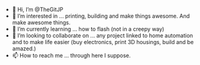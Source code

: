 - 👋 Hi, I’m @TheGitJP
- 👀 I’m interested in ... printing, building and make things awesome.  And make awesome things.
- 🌱 I’m currently learning ... how to flash (not in a creepy way)
- 💞️ I’m looking to collaborate on ... any project linked to home automation and to make life easier (buy electronics, print 3D housings, build and be amazed.)
- 📫 How to reach me ... through here I suppose.

<!---
TheGitJP/TheGitJP is a ✨ special ✨ repository because its `README.md` (this file) appears on your GitHub profile.
You can click the Preview link to take a look at your changes.
--->
